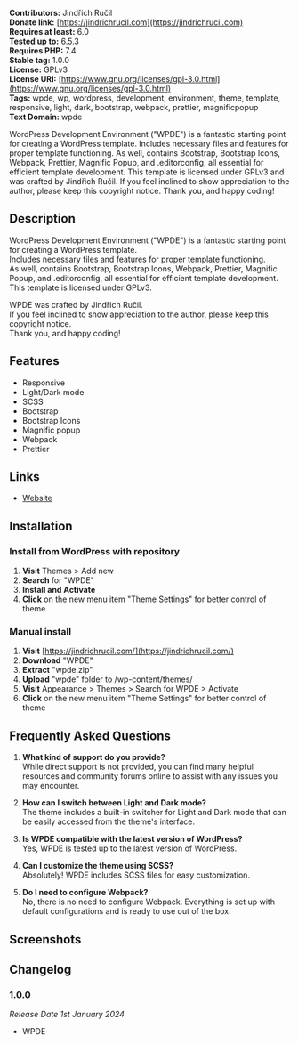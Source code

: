 **Contributors:** Jindřich Ručil  
**Donate link:** [https://jindrichrucil.com](https://jindrichrucil.com)  
**Requires at least:** 6.0  
**Tested up to:** 6.5.3  
**Requires PHP:** 7.4  
**Stable tag:** 1.0.0  
**License:** GPLv3  
**License URI:** [https://www.gnu.org/licenses/gpl-3.0.html](https://www.gnu.org/licenses/gpl-3.0.html)  
**Tags:** wpde, wp, wordpress, development, environment, theme, template, responsive, light, dark, bootstrap, webpack, prettier, magnificpopup  
**Text Domain:** wpde  

WordPress Development Environment ("WPDE") is a fantastic starting point for creating a WordPress template. Includes necessary files and features for proper template functioning. As well, contains Bootstrap, Bootstrap Icons, Webpack, Prettier, Magnific Popup, and .editorconfig, all essential for efficient template development. This template is licensed under GPLv3 and was crafted by Jindřich Ručil. If you feel inclined to show appreciation to the author, please keep this copyright notice. Thank you, and happy coding!

## Description

WordPress Development Environment ("WPDE") is a fantastic starting point for creating a WordPress template.  
Includes necessary files and features for proper template functioning.  
As well, contains Bootstrap, Bootstrap Icons, Webpack, Prettier, Magnific Popup, and .editorconfig, all essential for efficient template development.  
This template is licensed under GPLv3.

WPDE was crafted by Jindřich Ručil.  
If you feel inclined to show appreciation to the author, please keep this copyright notice.  
Thank you, and happy coding!

## Features

- Responsive
- Light/Dark mode
- SCSS
- Bootstrap
- Bootstrap Icons
- Magnific popup
- Webpack
- Prettier

## Links

- [Website](https://jindrichrucil.com/)

## Installation

### Install from WordPress with repository

1. **Visit** Themes > Add new
2. **Search** for "WPDE"
3. **Install and Activate**
4. **Click** on the new menu item "Theme Settings" for better control of theme

### Manual install

1. **Visit** [https://jindrichrucil.com/](https://jindrichrucil.com/)
2. **Download** "WPDE"
3. **Extract** "wpde.zip"
4. **Upload** "wpde" folder to /wp-content/themes/
5. **Visit** Appearance > Themes > Search for WPDE > Activate
6. **Click** on the new menu item "Theme Settings" for better control of theme

## Frequently Asked Questions

1. **What kind of support do you provide?**  
   While direct support is not provided, you can find many helpful resources and community forums online to assist with any issues you may encounter.

2. **How can I switch between Light and Dark mode?**  
   The theme includes a built-in switcher for Light and Dark mode that can be easily accessed from the theme's interface.

3. **Is WPDE compatible with the latest version of WordPress?**  
   Yes, WPDE is tested up to the latest version of WordPress.

4. **Can I customize the theme using SCSS?**  
   Absolutely! WPDE includes SCSS files for easy customization.

5. **Do I need to configure Webpack?**  
   No, there is no need to configure Webpack. Everything is set up with default configurations and is ready to use out of the box.

## Screenshots

## Changelog

### 1.0.0
*Release Date 1st January 2024*

- WPDE
